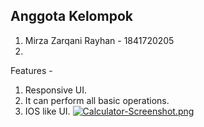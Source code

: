 ## Anggota Kelompok

1. Mirza Zarqani Rayhan - 1841720205
2.

Features - 
1) Responsive UI.
2) It can perform all basic operations.
3) IOS like UI.
[![Calculator-Screenshot.png](https://i.postimg.cc/nzqysW22/Calculator-Screenshot.png)](https://postimg.cc/phXG4qg5)
